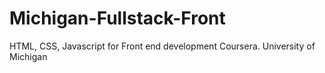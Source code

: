 # Michigan-Fullstack-Front
HTML, CSS, Javascript for Front end development Coursera. University of Michigan
